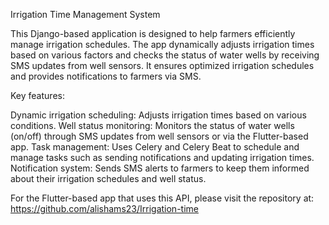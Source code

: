 Irrigation Time Management System

This Django-based application is designed to help farmers efficiently manage irrigation schedules. The app dynamically adjusts irrigation times based on various factors and checks the status of water wells by receiving SMS updates from well sensors. It ensures optimized irrigation schedules and provides notifications to farmers via SMS.

Key features:

Dynamic irrigation scheduling: Adjusts irrigation times based on various conditions.
Well status monitoring: Monitors the status of water wells (on/off) through SMS updates from well sensors or via the Flutter-based app.
Task management: Uses Celery and Celery Beat to schedule and manage tasks such as sending notifications and updating irrigation times.
Notification system: Sends SMS alerts to farmers to keep them informed about their irrigation schedules and well status.

For the Flutter-based app that uses this API, please visit the repository at: https://github.com/alishams23/Irrigation-time

